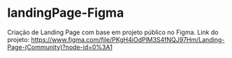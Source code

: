 # landingPage-Figma
Criação de Landing Page com base em projeto público no Figma.
Link do projeto: https://www.figma.com/file/PKgH4iOdPlM3S4fNQJ97Hm/Landing-Page-(Community)?node-id=0%3A1
